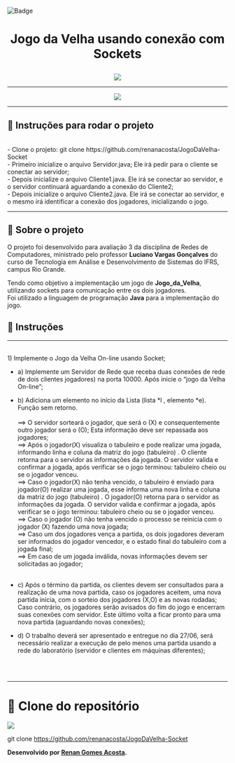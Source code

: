 ![Badge](https://img.shields.io/badge/Avaliação_3-Redes_de_Computadores-%237159c1?style=for-the-badge&logo=ghost)

# <p align="center">**Jogo da Velha usando conexão com Sockets**</p>

<p align="center">
<img src="https://user-images.githubusercontent.com/36648528/175844898-eb9884e6-db7a-4224-9d7a-abcb4fab8483.png">
</p>

---
<p align="center">
<img src="https://user-images.githubusercontent.com/36648528/175845369-eb2627dd-0a78-452f-9eed-00ce62019578.gif">
</p>

---

## 🚀 **Instruções para rodar o projeto**
<br>
- Clone o projeto: git clone https://github.com/renanacosta/JogoDaVelha-Socket<br>
- Primeiro inicialize o arquivo Servidor.java; Ele irá pedir para o cliente se conectar ao servidor;<br>
- Depois inicialize o arquivo Cliente1.java. Ele irá se conectar ao servidor, e o servidor continuará aguardando a conexão do Cliente2;<br> 
- Depois inicialize o arquivo Cliente2.java. Ele irá se conectar ao servidor, e o mesmo irá identificar a conexão dos jogadores, inicializando o jogo.<br>

---

## 📖 Sobre o projeto

O projeto foi desenvolvido para avaliação 3 da disciplina de Redes de Computadores, ministrado pelo professor **Luciano Vargas Gonçalves** do curso de Tecnologia em Análise e Desenvolvimento de Sistemas do IFRS, campus Rio Grande.

Tendo como objetivo a implementação um jogo de **Jogo_da_Velha**, utilizando sockets para comunicação entre os dois jogadores.<br>
Foi utilizado a linguagem de programação **Java** para a implementação do jogo.
<br>

## 📖 Instruções

---

<br>
1) Implemente o Jogo da Velha On-line usando Socket;

- a) Implemente um Servidor de Rede que receba duas conexões de rede de dois clientes jogadores) na porta 10000. Após inicie o “jogo da Velha On-line”;

- b) Adiciona um elemento no início da Lista (lista *l , elemento *e). Função sem retorno.
<br><br>
==> O servidor sorteará o jogador, que será o (X) e consequentemente outro jogador será o (O); Esta informação deve ser repassada aos jogadores;<br>
==> Após o jogador(X) visualiza o tabuleiro e pode realizar uma jogada, informando linha e coluna da matriz do jogo (tabuleiro) . O cliente retorna para o servidor as informações da jogada. O servidor valida e confirmar a jogada, após verificar se o jogo terminou: tabuleiro cheio ou se o jogador venceu.<br>
==> Caso o jogador(X) não tenha vencido, o tabuleiro é enviado para jogador(O) realizar uma jogada, esse informa uma nova linha e coluna da matriz do jogo (tabuleiro) . O jogador(O) retorna para o servidor as informações da jogada. O servidor valida e confirmar a jogada, após verificar se o jogo terminou: tabuleiro cheio ou se o jogador venceu.<br>
==> Caso o jogador (O) não tenha vencido o processo se reinicia com o jogador (X) fazendo uma nova jogada;<br>
==> Caso um dos jogadores vença a partida, os dois jogadores deveram ser informados do jogador vencedor, e o estado final do tabuleiro com a jogada final;<br>
==> Em caso de um jogada inválida, novas informações devem ser solicitadas ao jogador;
<br><br>
- c) Após o término da partida, os clientes devem ser consultados para a realização de uma nova partida, caso os jogadores aceitem, uma nova partida inicia, com o sorteio dos jogadores (X,O) e as novas rodadas; Caso contrário, os jogadores serão avisados do fim do jogo e encerram suas conexões com servidor. Este último volta a ficar pronto para uma nova partida (aguardando novas conexões);

- d) O trabalho deverá ser apresentado e entregue no dia 27/06, será necessário realizar a execução de pelo menos uma partida usando a rede do laboratório (servidor e clientes em máquinas diferentes);

<br><br>

---

# 💾 Clone do repositório

<img src="https://img.shields.io/badge/GitHub-100000?style=for-the-badge&logo=github&logoColor=white">

git clone https://github.com/renanacosta/JogoDaVelha-Socket

**Desenvolvido por [Renan Gomes Acosta](https://github.com/renanacosta).**
